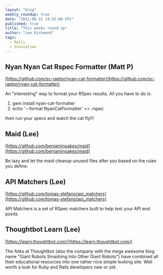 ```yaml
---
layout: "blog"
weekly_roundup: true
date: "2012-08-31 14:55:00 UTC"
published: true
title: "This weeks round up"
author: "Lee Richmond"
tags:
  - Rails
  - Innovation
---
```


Nyan Nyan Cat Rspec Formatter (Matt P)
----------------------------------
[https://github.com/sc-raptor/nyan-cat-formatter](https://github.com/sc-raptor/nyan-cat-formatter)

An "interesting" way to format your RSpec results, All you have to do is:

1.  gem install nyan-cat-formatter
2.  echo '--format NyanCatFormatter' >> .rspec

then run your specs and watch the cat fly!!!

Maid (Lee)
---------
[https://github.com/benjaminoakes/maid](https://github.com/benjaminoakes/maid)

Be lazy and let the maid cleanup unused files after you based on the rules you define.

API Matchers (Lee)
----------------
[https://github.com/tomas-stefano/api_matchers](https://github.com/tomas-stefano/api_matchers)

API Matchers is a set of RSpec matchers built to help test your API end points

Thoughtbot Learn (Lee)
--------------------
[https://learn.thoughtbot.com/](https://learn.thoughtbot.com/)

The folks at Thoughtbot (also the company with the mega awesome blog name "Giant Robots Smashing Into Other Giant Robots") have combined all their educational resources into one rather nice simple looking site. Well worth a look for Ruby and Rails developers new or old.
